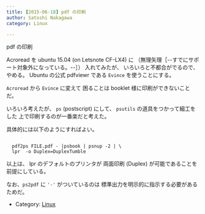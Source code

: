 ```yaml
---
title: [2015-06-18] pdf の印刷
author: Satoshi Nakagawa
category: Linux

---
```


pdf の印刷

 Acroread を ubuntu 15.04 (on Letsnote CF-LX4) に
（無理矢理［--すでにサポート対象外になっている。--］）
入れてみたが、
いろいろと不都合がでるので、
やめる。
Ubuntu の公式 pdfviewr である
`Evince` を使うことにする。

 `Acroread` から `Evince` に変えて
困ることは booklet 様に印刷ができないことだ。

 いろいろ考えたが、
`ps` (postscript) にして、
`psutils` の道具をつかって細工をした
上で印刷するのが一番楽だと考えた。

 具体的には以下のようにすればよい。

```

  pdf2ps FILE.pdf - |psbook | psnup -2 | \
  lpr  -o Duplex=DuplexTumble

```

 以上は、
lpr のデフォルトのプリンタが
両面印刷 (Duplex) が可能であることを前提にしている。

 なお、`ps2pdf`  に
`'-'` がついているのは
標準出力を明示的に指示する必要があるためだ。

- Category: [Linux](https://merapano.github.io/categories.html#Linux)

